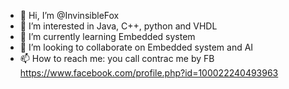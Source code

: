 - 👋 Hi, I’m @InvinsibleFox
- 👀 I’m interested in Java, C++, python and VHDL
- 🌱 I’m currently learning Embedded system
- 💞️ I’m looking to collaborate on Embedded system and AI
- 📫 How to reach me: you call contrac me by FB https://www.facebook.com/profile.php?id=100022240493963

<!---
InvinsibleFox/InvinsibleFox is a ✨ special ✨ repository because its `README.md` (this file) appears on your GitHub profile.
You can click the Preview link to take a look at your changes.
--->
